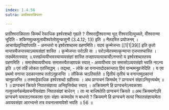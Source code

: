 ```yaml
---
index: 1.4.56
sutra: प्राग्रीश्वरान्निपाताः

---
```

 प्राग्रीश्वरान्निपाताः किमर्थं रेफाधिक इर्श्वरशब्दो गृह्यते ? रीश्वराद्वीश्वरान्मा भूत् रीश्वरादित्युच्यते, वीश्वरान्मा भूदिति  -  शकिणमुल्कमुलावीश्वरेतोसुन्कसुनौ (3.4.12; 13) इति ॥ नैतदस्ति प्रयोजनम् । आचार्यप्रवृत्तिर्ज्ञापयति  -  अनन्तरो य इर्श्वरशब्दस्य ग्रहणमिति। यदयं कृन्मेजन्तः [[1|1|39]] इति कृतो मान्तस्यैजन्तस्याऽव्ययसंज्ञां शास्ति । कृन्मेजन्तः परोऽपि सः । परोऽप्येतस्मात्कृन्मान्त एजन्तश्चास्ति । तदर्थमेतत्स्यात् ॥.यत्तर्ह्यव्ययीभावस्याव्ययसंज्ञां शास्ति तज्ज्ञापयत्याचार्योऽनन्तरो य इर्श्वरशब्दस्तस्य ग्रहणमिति । समासेष्वव्ययीभावः समासस्यैतज्ज्ञापकं स्यात्  -  अव्ययीभाव एव समासोऽव्ययसंज्ञो भवति नाऽन्य इति ॥ एवं तर्हि लोकत एतत्सिद्धम् । तद्यथा,  -  लोके आ वनान्तादोदकान्तात् प्रियं पान्थमनुव्रजेदिति । य एव प्रथमो वनान्त उदकान्तश्च ततोऽनुव्रजन्ति । लौकिकं चाऽतिवर्तते ॥ द्वितीयं तृतीयं च वनान्तमुदकान्तं चानुव्रजन्ति ॥ तस्माद्रेफाधिक इर्श्वरशब्दो ग्रहीतव्यः । अथ प्राग्वचनं किमर्थम् ? प्राग्वचनं संज्ञाऽनिवृत्त्यर्थम् ॥ 1 ॥ प्राग्वचनं क्रियते निपातसंज्ञाया अनिवृत्तिर्यथा स्यात् । अक्रियमाणे हि प्राग्वचनेऽनवकाशाः गत्युपसर्गकर्मप्रवचनीयसंज्ञाः निपातसंज्ञां बाधेरन् । ताः मा बाधिषतेति प्राग्वचनं क्रियते ॥ अथ क्रियमाणेऽपि प्राग्वचने यावताऽनवकाशा एताः संज्ञाः कस्मादेव न बाधन्ते ? क्रियमाणे हि प्राग्वचने सत्यां निपातसंज्ञायामेता अवयवसंज्ञा आरभ्यन्ते तत्र वचनात्समावेशो भवति ॥ 56 ॥ 